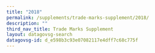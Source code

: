 ```yaml
---
title: "2018"
permalink: /supplements/trade-marks-supplement/2018/
description: ""
third_nav_title: Trade Marks Supplement
layout: datagovsg-search
datagovsg-id: d_e598b3c93e07082117e4dff7c68c775f
---
```

